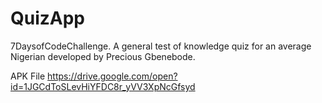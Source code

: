 # QuizApp
7DaysofCodeChallenge. A general test of knowledge quiz for an average Nigerian developed by Precious Gbenebode.

APK File
https://drive.google.com/open?id=1JGCdToSLevHiYFDC8r_yVV3XpNcGfsyd
